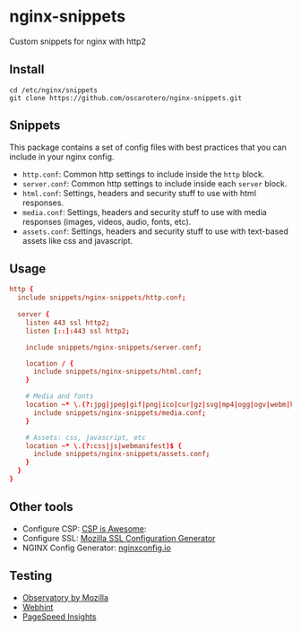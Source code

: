 # nginx-snippets

Custom snippets for nginx with http2

## Install

```
cd /etc/nginx/snippets
git clone https://github.com/oscarotero/nginx-snippets.git
```

## Snippets

This package contains a set of config files with best practices that you can include in your nginx config.

- `http.conf`: Common http settings to include inside the `http` block.
- `server.conf`: Common http settings to include inside each `server` block.
- `html.conf`: Settings, headers and security stuff to use with html responses.
- `media.conf`:  Settings, headers and security stuff to use with media responses (images, videos, audio, fonts, etc).
- `assets.conf`:  Settings, headers and security stuff to use with text-based assets like css and javascript.

## Usage

```conf
http {
  include snippets/nginx-snippets/http.conf;
  
  server {
    listen 443 ssl http2;
    listen [::]:443 ssl http2;

    include snippets/nginx-snippets/server.conf;

    location / {
      include snippets/nginx-snippets/html.conf;
    }

    # Media and fonts
    location ~* \.(?:jpg|jpeg|gif|png|ico|cur|gz|svg|mp4|ogg|ogv|webm|htc|ttf|ttc|otf|eot|woff|woff2)$ {
      include snippets/nginx-snippets/media.conf;
    }

    # Assets: css, javascript, etc
    location ~* \.(?:css|js|webmanifest)$ {
      include snippets/nginx-snippets/assets.conf;
    }
  }
}
```

## Other tools

- Configure CSP: [CSP is Awesome](https://www.cspisawesome.com/):
- Configure SSL: [Mozilla SSL Configuration Generator](https://mozilla.github.io/server-side-tls/ssl-config-generator/)
- NGINX Config Generator: [nginxconfig.io](https://nginxconfig.io/)

## Testing

- [Observatory by Mozilla](https://observatory.mozilla.org/)
- [Webhint](https://webhint.io/scanner/)
- [PageSpeed Insights](https://developers.google.com/speed/pagespeed/insights/)
